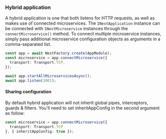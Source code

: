 ### Hybrid application

A hybrid application is one that both listens for HTTP requests, as well as makes use of connected microservices. The `INestApplication` instance can be connected with `INestMicroservice` instances through the `connectMicroservice()` method. To connect multiple microservice instances, simply pass additional microservice configuration objects as arguments in a comma-separated list.

```typescript
const app = await NestFactory.create(AppModule);
const microservice = app.connectMicroservice({
  transport: Transport.TCP,
});

await app.startAllMicroservicesAsync();
await app.listen(3001);
```

#### Sharing configuration
By default hybrid application will not inherit global pipes, interceptors, guards & filters.
You'll need to set inheritAppConfig in the second argument as follow:

```typescript
const microservice = app.connectMicroservice({
  transport: Transport.TCP
}, { inheritAppConfig: true });
```